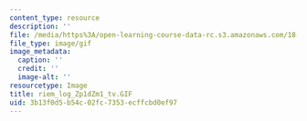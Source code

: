 ```yaml
---
content_type: resource
description: ''
file: /media/https%3A/open-learning-course-data-rc.s3.amazonaws.com/18-04-complex-variables-with-applications-fall-1999/3b13f0d5b54c02fc7353ecffcbd0ef97_riem_log_Zp1dZm1_tv.GIF
file_type: image/gif
image_metadata:
  caption: ''
  credit: ''
  image-alt: ''
resourcetype: Image
title: riem_log_Zp1dZm1_tv.GIF
uid: 3b13f0d5-b54c-02fc-7353-ecffcbd0ef97
---
```

